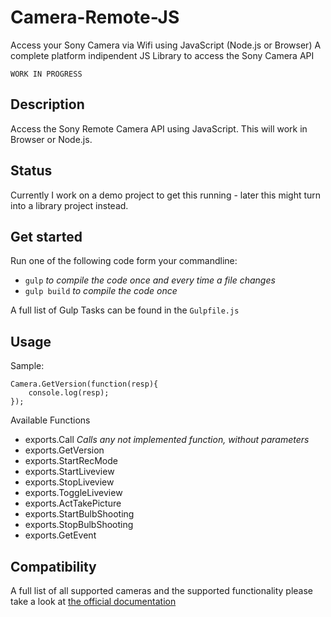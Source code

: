 # Camera-Remote-JS
Access your Sony Camera via Wifi using JavaScript (Node.js or Browser)
A complete platform indipendent JS Library to access the Sony Camera API

`WORK IN PROGRESS`

## Description
Access the Sony Remote Camera API using JavaScript. This will work in Browser or Node.js.


## Status
Currently I work on a demo project to get this running - later this might turn into a library project instead.

## Get started

Run one of the following code form your commandline:
- `gulp` *to compile the code once and every time a file changes*
- `gulp build` *to compile the code once*

A full list of Gulp Tasks can be found in the `Gulpfile.js`

## Usage

Sample:
```JS
Camera.GetVersion(function(resp){
	console.log(resp);
});
```

Available Functions
- exports.Call *Calls any not implemented function, without parameters*
- exports.GetVersion 
- exports.StartRecMode 
- exports.StartLiveview 
- exports.StopLiveview 
- exports.ToggleLiveview 
- exports.ActTakePicture 
- exports.StartBulbShooting 
- exports.StopBulbShooting 
- exports.GetEvent 

## Compatibility

A full list of all supported cameras and the supported functionality please take a look at [the official documentation](https://developer.sony.com/develop/cameras/)
